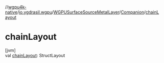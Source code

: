 //[wgpu4k-native](../../../../index.md)/[io.ygdrasil.wgpu](../../index.md)/[WGPUSurfaceSourceMetalLayer](../index.md)/[Companion](index.md)/[chainLayout](chain-layout.md)

# chainLayout

[jvm]\
val [chainLayout](chain-layout.md): StructLayout